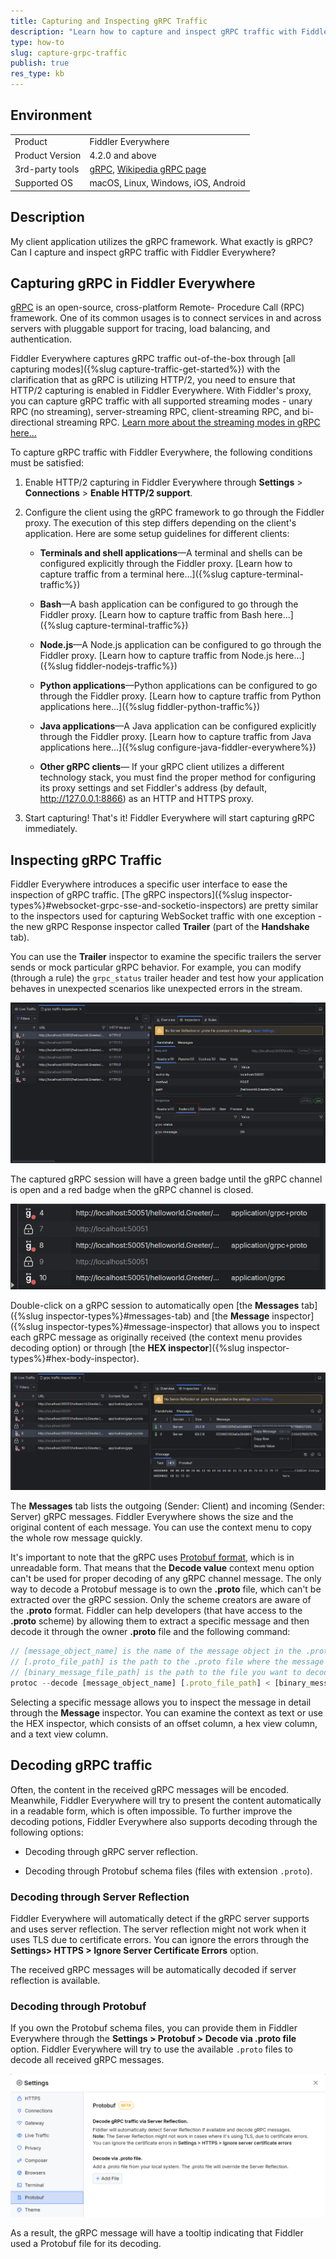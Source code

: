 ```yaml
---
title: Capturing and Inspecting gRPC Traffic
description: "Learn how to capture and inspect gRPC traffic with Fiddler Everywhere."
type: how-to
slug: capture-grpc-traffic
publish: true
res_type: kb
---
```


## Environment

|   |   |
|---|---|
| Product  | Fiddler Everywhere  |
| Product Version | 4.2.0 and above  |
| 3rd-party tools | [gRPC](https://gRPC.io/), [Wikipedia gRPC page](https://en.wikipedia.org/wiki/GRPC) |
| Supported OS | macOS, Linux, Windows, iOS, Android |

## Description

My client application utilizes the gRPC framework. What exactly is gRPC? Can I capture and inspect gRPC traffic with Fiddler Everywhere?

## Capturing gRPC in Fiddler Everywhere

[gRPC](https://grpc.io/) is an open-source, cross-platform Remote- Procedure Call (RPC) framework. One of its common usages is to connect services in and across servers with pluggable support for tracing, load balancing, and authentication. 

Fiddler Everywhere captures gRPC traffic out-of-the-box through [all capturing modes]({%slug capture-traffic-get-started%}) with the clarification that as gRPC is utilizing HTTP/2, you need to ensure that HTTP/2 capturing is enabled in Fiddler Everywhere. With Fiddler's proxy, you can capture gRPC traffic with all supported streaming modes - unary RPC (no streaming), server-streaming RPC, client-streaming RPC, and bi-directional streaming RPC. [Learn more about the streaming modes in gRPC here...](https://grpc.io/docs/what-is-grpc/core-concepts/#unary-rpc)

To capture gRPC traffic with Fiddler Everywhere, the following conditions must be satisfied:

1. Enable HTTP/2 capturing in Fiddler Everywhere through **Settings** > **Connections** > **Enable HTTP/2 support**.

2. Configure the client using the gRPC framework to go through the Fiddler proxy. The execution of this step differs depending on the client's application. Here are some setup guidelines for different clients:

    - **Terminals and shell applications**&mdash;A terminal and shells can be configured explicitly through the Fiddler proxy. [Learn how to capture traffic from a terminal here...]({%slug capture-terminal-traffic%})

    - **Bash**&mdash;A bash application can be configured to go through the Fiddler proxy. [Learn how to capture traffic from Bash here...]({%slug capture-terminal-traffic%})

    - **Node.js**&mdash;A Node.js application can be configured to go through the Fiddler proxy. [Learn how to capture traffic from Node.js here...]({%slug fiddler-nodejs-traffic%})

    - **Python applications**&mdash;Python applications can be configured to go through the Fiddler proxy. [Learn how to capture traffic from Python applications here...]({%slug fiddler-python-traffic%})

    - **Java applications**&mdash;A Java application can be configured explicitly through the Fiddler proxy. [Learn how to capture traffic from Java applications here...]({%slug configure-java-fiddler-everywhere%})

    - **Other gRPC clients**&mdash; If your gRPC client utilizes a different technology stack, you must find the proper method for configuring its proxy settings and set Fiddler's address (by default, http://127.0.0.1:8866) as an HTTP and HTTPS proxy.

3. Start capturing! That's it! Fiddler Everywhere will start capturing gRPC immediately.

## Inspecting gRPC Traffic

Fiddler Everywhere introduces a specific user interface to ease the inspection of gRPC traffic. [The gRPC inspectors]({%slug inspector-types%}#websocket-grpc-sse-and-socketio-inspectors) are pretty similar to the inspectors used for capturing WebSocket traffic with one exception - the new gRPC Response inspector called **Trailer** (part of the **Handshake** tab). 

You can use the **Trailer** inspector to examine the specific trailers the server sends or mock particular gRPC behavior. For example, you can modify (through a rule) the `grpc_status` trailer header and test how your application behaves in unexpected scenarios like unexpected errors in the stream.

![gRPC traffic and the Trailers inspector](../images/kb/grpc/grpc-traffic-trailers.png)

The captured gRPC session will have a green badge until the gRPC channel is open and a red badge when the gRPC channel is closed.

![Selected gRPC session with closed channel](../images/kb/grpc/grpc-traffic-selected-session.png)

Double-click on a gRPC session to automatically open [the **Messages** tab]({%slug inspector-types%}#messages-tab) and [the **Message** inspector]({%slug inspector-types%}#message-inspector) that allows you to inspect each gRPC message as originally received (the context menu provides decoding option) or through [the **HEX inspector**]({%slug inspector-types%}#hex-body-inspector).

![gRPC traffic and related Fiddler's inspectors](../images/kb/grpc/grpc-traffic-inspection.png)

The **Messages** tab lists the outgoing (Sender: Client) and incoming (Sender: Server) gRPC messages. Fiddler Everywhere shows the size and the original content of each message. You can use the context menu to copy the whole row message quickly.

It's important to note that the gRPC uses [Protobuf format](https://protobuf.dev/overview/), which is in unreadable form. That means that the **Decode value** context menu option can't be used for proper decoding of any gRPC channel message. The only way to decode a Protobuf message is to own the **.proto** file, which can't be extracted over the gRPC session. Only the scheme creators are aware of the **.proto** format. Fiddler can help developers (that have access to the **.proto** scheme) by allowing them to extract a specific message and then decode it through the owner **.proto** file and the following command:

```js
// [message_object_name] is the name of the message object in the .proto file. If the message is inside a package in the .proto file, use package_name.message_object_name.
// [.proto_file_path] is the path to the .proto file where the message is defined.
// [binary_message_file_path] is the path to the file you want to decode.
protoc --decode [message_object_name] [.proto_file_path] < [binary_message_file_path]
```

Selecting a specific message allows you to inspect the message in detail through the **Message** inspector. You can examine the context as text or use the HEX inspector, which consists of an offset column, a hex view column, and a text view column.

## Decoding gRPC traffic

Often, the content in the received gRPC messages will be encoded. Meanwhile, Fiddler Everywhere will try to present the content automatically in a readable form, which is often impossible. To further improve the decoding potions, Fiddler Everywhere also supports decoding through the following options:

- Decoding through gRPC server reflection.

- Decoding through Protobuf schema files (files with extension `.proto`).

### Decoding through Server Reflection

Fiddler Everywhere will automatically detect if the gRPC server supports and uses server reflection. The server reflection might not work when it uses TLS due to certificate errors. You can ignore the errors through the **Settings> HTTPS > Ignore Server Certificate Errors** option.

The received gRPC messages will be automatically decoded if server reflection is available.

### Decoding through Protobuf

If you own the Protobuf schema files, you can provide them in Fiddler Everywhere through the **Settings > Protobuf > Decode via .proto file** option. Fiddler Everywhere will try to use the available `.proto` files to decode all received gRPC messages.

![Supplying a .proto file for decoding gRPC messages](../images/settings/settings-protobuf.png)

As a result, the gRPC message will have a tooltip indicating that Fiddler used a Protobuf file for its decoding.
